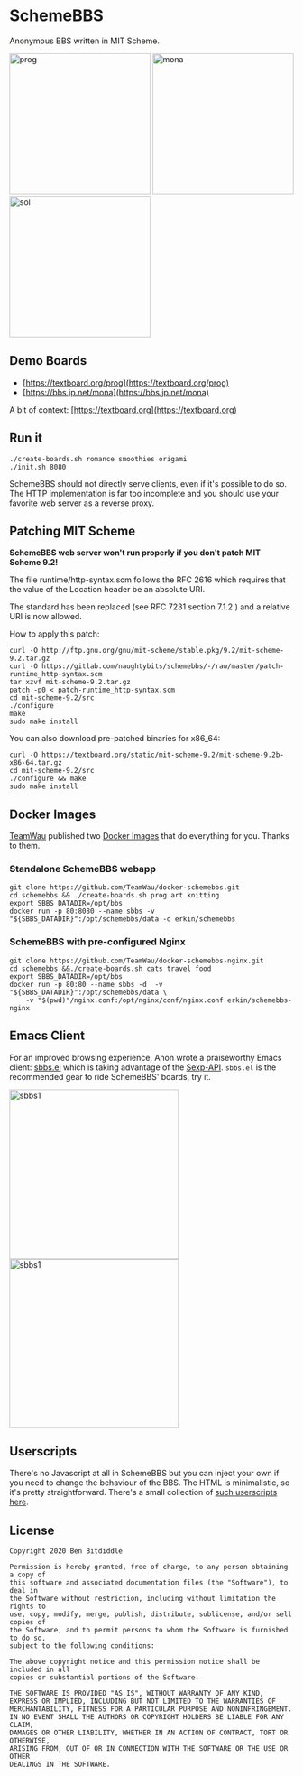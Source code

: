 # SchemeBBS

Anonymous BBS written in MIT Scheme.

<img src="https://user-images.githubusercontent.com/44328637/83545231-36217700-a4ff-11ea-80c2-3aa5e79dac14.png" alt="prog" width="250"/> <img src="https://user-images.githubusercontent.com/44328637/83626395-a084f680-a595-11ea-8cab-7c4f22bcbd23.png" alt="mona" width="250"/> <img src="https://user-images.githubusercontent.com/44328637/83545264-433e6600-a4ff-11ea-9ab8-e5fc3c69b436.png" alt="sol" width="250"/>

## Demo Boards

* [https://textboard.org/prog](https://textboard.org/prog)
* [https://bbs.jp.net/mona](https://bbs.jp.net/mona)

A bit of context: [https://textboard.org](https://textboard.org)


## Run it

```
./create-boards.sh romance smoothies origami
./init.sh 8080
```

SchemeBBS should not directly serve clients, even if it's possible to do so.
The HTTP implementation is far too incomplete and you should use your 
favorite web server as a reverse proxy.

## Patching MIT Scheme

**SchemeBBS web server won't run properly if you don't patch MIT Scheme 9.2!**

The file runtime/http-syntax.scm follows the RFC 2616 which requires
that the value of the Location header be an absolute URI.

The standard has been replaced (see RFC 7231 section 7.1.2.) and a
relative URI is now allowed.

How to apply this patch:

```
curl -O http://ftp.gnu.org/gnu/mit-scheme/stable.pkg/9.2/mit-scheme-9.2.tar.gz
curl -O https://gitlab.com/naughtybits/schemebbs/-/raw/master/patch-runtime_http-syntax.scm
tar xzvf mit-scheme-9.2.tar.gz
patch -p0 < patch-runtime_http-syntax.scm
cd mit-scheme-9.2/src
./configure
make
sudo make install
```

You can also download pre-patched binaries for x86_64:
```
curl -O https://textboard.org/static/mit-scheme-9.2/mit-scheme-9.2b-x86-64.tar.gz
cd mit-scheme-9.2/src
./configure && make
sudo make install
```

## Docker Images

[TeamWau](https://github.com/TeamWau/) published two 
[Docker Images](https://github.com/TeamWau/docker-schemebbs) 
that do everything for you. Thanks to them.

### Standalone SchemeBBS webapp
```
git clone https://github.com/TeamWau/docker-schemebbs.git
cd schemebbs && ./create-boards.sh prog art knitting
export SBBS_DATADIR=/opt/bbs
docker run -p 80:8080 --name sbbs -v "${SBBS_DATADIR}":/opt/schemebbs/data -d erkin/schemebbs
```
### SchemeBBS with pre-configured Nginx
```
git clone https://github.com/TeamWau/docker-schemebbs-nginx.git
cd schemebbs &&./create-boards.sh cats travel food
export SBBS_DATADIR=/opt/bbs
docker run -p 80:80 --name sbbs -d  -v "${SBBS_DATADIR}":/opt/schemebbs/data \
    -v "$(pwd)"/nginx.conf:/opt/nginx/conf/nginx.conf erkin/schemebbs-nginx
```

## Emacs Client

For an improved browsing experience, Anon wrote a praiseworthy Emacs client:
[sbbs.el](https://fossil.textboard.org/sbbs/index) which is taking advantage
of the [Sexp-API](https://textboard.org/sexp/prog/). `sbbs.el` is the
recommended gear to ride SchemeBBS' boards, try it.

<img src="https://user-images.githubusercontent.com/44328637/83544872-db881b00-a4fe-11ea-809b-60c76ef82eaa.png" alt="sbbs1" width="300"/> <img src="https://user-images.githubusercontent.com/44328637/83544483-3ec57d80-a4fe-11ea-9924-6ea2ebf293dc.png" alt="sbbs1" width="300"/>



## Userscripts

There's no Javascript at all in SchemeBBS but you can inject your own if you
need to change the behaviour of the BBS. The HTML is minimalistic, so it's
pretty straightforward. There's a small collection of
[such userscripts here](https://fossil.textboard.org/userscripts/dir?ci=tip).

## License
```
Copyright 2020 Ben Bitdiddle

Permission is hereby granted, free of charge, to any person obtaining a copy of 
this software and associated documentation files (the "Software"), to deal in
the Software without restriction, including without limitation the rights to
use, copy, modify, merge, publish, distribute, sublicense, and/or sell copies of
the Software, and to permit persons to whom the Software is furnished to do so,
subject to the following conditions:

The above copyright notice and this permission notice shall be included in all
copies or substantial portions of the Software.

THE SOFTWARE IS PROVIDED "AS IS", WITHOUT WARRANTY OF ANY KIND,
EXPRESS OR IMPLIED, INCLUDING BUT NOT LIMITED TO THE WARRANTIES OF
MERCHANTABILITY, FITNESS FOR A PARTICULAR PURPOSE AND NONINFRINGEMENT.
IN NO EVENT SHALL THE AUTHORS OR COPYRIGHT HOLDERS BE LIABLE FOR ANY CLAIM,
DAMAGES OR OTHER LIABILITY, WHETHER IN AN ACTION OF CONTRACT, TORT OR OTHERWISE,
ARISING FROM, OUT OF OR IN CONNECTION WITH THE SOFTWARE OR THE USE OR OTHER
DEALINGS IN THE SOFTWARE.
```

